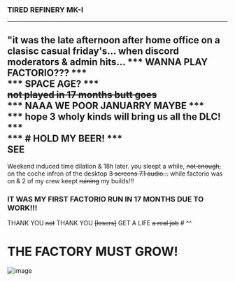 ### TIRED REFINERY MK-I

---
"it was the late afternoon after home office on a clasisc casual friday's... when <our> discord moderators & admin hits... 
*** WANNA PLAY FACTORIO??? ***   
*** SPACE AGE? ***  
~~not played in 17 months butt goes~~  
*** NAAA WE POOR JANUARRY MAYBE ***  
*** hope 3 wholy kinds will bring us all the DLC! ***  
*** # HOLD MY BEER! ***  
SEE []()
---
Weekend induced time dilation & 18h later. you sleept a while, ~~not enough,~~ on the coche infron of the desktop ~~3 screens 7.1 audio...~~ while factorio was on & 2 of my crew keept ~~ruining~~ my builds!!!

### IT WAS MY FIRST FACTORIO RUN IN 17 MONTHS DUE TO WORK!!!
THANK YOU ~~not~~ THANK YOU ~~[losers]~~ GET A LIFE ~~a real job~~ # ^^
# THE FACTORY MUST GROW!

![image](https://github.com/user-attachments/assets/2d351f29-b443-4340-a836-7046b8d92a63)


